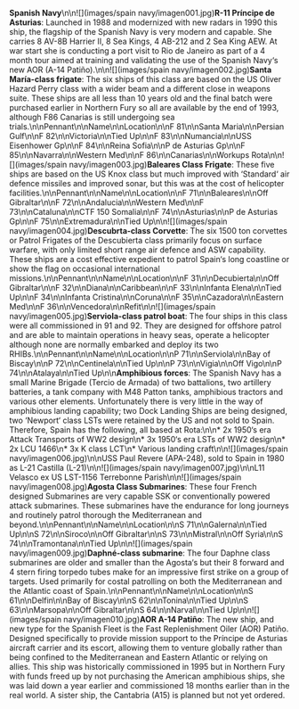 **Spanish Navy**\n\n![](images/spain navy/imagen001.jpg)**R-11 Príncipe de Asturias**: Launched in 1988 and modernized with new radars in 1990 this ship, the flagship of the Spanish Navy is very modern and capable. She carries 8 AV-8B Harrier II, 8 Sea Kings, 4 AB-212 and 2 Sea King AEW. At war start she is conducting a port visit to Rio de Janeiro as part of a 4 month tour aimed at training and validating the use of the Spanish Navy‘s new AOR (A-14 Patiño).\n\n![](images/spain navy/imagen002.jpg)**Santa María-class frigate**: The six ships of this class are based on the US Oliver Hazard Perry class with a wider beam and a different close in weapons suite. These ships are all less than 10 years old and the final batch were purchased earlier in Northern Fury so all are available by the end of 1993, although F86 Canarias is still undergoing sea trials.\n\nPennant\n\nName\n\nLocation\n\nF 81\n\nSanta Maria\n\nPersian Gulf\n\nF 82\n\nVictoria\n\nTied Up\n\nF 83\n\nNumancia\n\nUSS Eisenhower Gp\n\nF 84\n\nReina Sofia\n\nP de Asturias Gp\n\nF 85\n\nNavarra\n\nWestern Med\n\nF 86\n\nCanarias\n\nWorkups Rota\n\n![](images/spain navy/imagen003.jpg)**Baleares Class Frigate**: These five ships are based on the US Knox class but much improved with ‘Standard‘ air defence missiles and improved sonar, but this was at the cost of helicopter facilities.\n\nPennant\n\nName\n\nLocation\n\nF 71\n\nBaleares\n\nOff Gibraltar\n\nF 72\n\nAndalucia\n\nWestern Med\n\nF 73\n\nCataluna\n\nCTF 150 Somalia\n\nF 74\n\nAsturias\n\nP de Asturias Gp\n\nF 75\n\nExtremadura\n\nTied Up\n\n![](images/spain navy/imagen004.jpg)**Descubrta-class Corvette**: The six 1500 ton corvettes or Patrol Frigates of the Descubierta class primarily focus on surface warfare, with only limited short range air defence and ASW capability. These ships are a cost effective expedient to patrol Spain‘s long coastline or show the flag on occasional international missions.\n\nPennant\n\nName\n\nLocation\n\nF 31\n\nDecubierta\n\nOff Gibraltar\n\nF 32\n\nDiana\n\nCaribbean\n\nF 33\n\nInfanta Elena\n\nTied Up\n\nF 34\n\nInfanta Cristina\n\nCoruna\n\nF 35\n\nCazadora\n\nEastern Med\n\nF 36\n\nVencedora\n\nRefit\n\n![](images/spain navy/imagen005.jpg)**Serviola-class patrol boat**: The four ships in this class were all commissioned in 91 and 92. They are designed for offshore patrol and are able to maintain operations in heavy seas, operate a helicopter although none are normally embarked and deploy its two RHIBs.\n\nPennant\n\nName\n\nLocation\n\nP 71\n\nServiola\n\nBay of Biscay\n\nP 72\n\nCentinela\n\nTied Up\n\nP 73\n\nVigia\n\nOff Vigo\n\nP 74\n\nAtalaya\n\nTied Up\n\n**Amphibious forces**: The Spanish Navy has a small Marine Brigade (Tercio de Armada) of two battalions, two artillery batteries, a tank company with M48 Patton tanks, amphibious tractors and various other elements. Unfortunately there is very little in the way of amphibious landing capability; two Dock Landing Ships are being designed, two ‘Newport‘ class LSTs were retained by the US and not sold to Spain. Therefore, Spain has the following, all based at Rota:\n\n* 2x 1950‘s era Attack Transports of WW2 design\n* 3x 1950‘s era LSTs of WW2 design\n* 2x LCU 1466\n* 3x K class LCT\n\* Various landing craft\n\n![](images/spain navy/imagen006.jpg)\n\nUSS Paul Revere (APA-248), sold to Spain in 1980 as L-21 Castilla (L-21)\n\n![](images/spain navy/imagen007.jpg)\n\nL11 Velasco ex US LST-1156 Terrebonne Parish\n\n![](images/spain navy/imagen008.jpg)**Agosta Class Submarines**: These four French designed Submarines are very capable SSK or conventionally powered attack submarines. These submarines have the endurance for long journeys and routinely patrol thorough the Mediterranean and beyond.\n\nPennant\n\nName\n\nLocation\n\nS 71\n\nGalerna\n\nTied Up\n\nS 72\n\nSiroco\n\nOff Gibraltar\n\nS 73\n\nMistral\n\nOff Syria\n\nS 74\n\nTramontana\n\nTied Up\n\n![](images/spain navy/imagen009.jpg)**Daphné-class submarine**: The four Daphne class submarines are older and smaller than the Agosta‘s but their 8 forward and 4 stern firing torpedo tubes make for an impressive first strike on a group of targets. Used primarily for costal patrolling on both the Mediterranean and the Atlantic coast of Spain.\n\nPennant\n\nName\n\nLocation\n\nS 61\n\nDelfin\n\nBay of Biscay\n\nS 62\n\nTonina\n\nTied Up\n\nS 63\n\nMarsopa\n\nOff Gibraltar\n\nS 64\n\nNarval\n\nTied Up\n\n![](images/spain navy/imagen010.jpg)**AOR A-14 Patiño**: The new ship, and new type for the Spanish Fleet is the Fast Replenishment Oiler (AOR) Patiño. Designed specifically to provide mission support to the Príncipe de Asturias aircraft carrier and its escort, allowing them to venture globally rather than being confined to the Mediterranean and Eastern Atlantic or relying on allies. This ship was historically commissioned in 1995 but in Northern Fury with funds freed up by not purchasing the American amphibious ships, she was laid down a year earlier and commissioned 18 months earlier than in the real world. A sister ship, the Cantabria (A15) is planned but not yet ordered.
